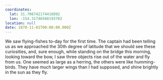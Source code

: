 ```yaml
---
coordinates:
  lat: 31.706742174416892
  lon: -154.31746568193702
location: null
date: 1878-11-01T00:00:00.000Z
---
```


We saw flying-fishes to-day for the first time. The captain had been telling us as we approached the 30th degree of latitude that we should see these curiosities, and, sure enough, while standing on the bridge this morning, looking toward the bow, I saw three objects rise out of the water and fly from us. One seemed as large as a herring, the others were like humming-birds. They have much larger wings than I had supposed, and shine brightly in the sun as they fly.
